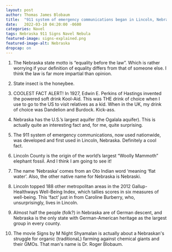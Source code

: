 ```yaml
---
layout: post
author: Thomas James Blobaum 
title:  "911 system of emergency communications began in Lincoln, Nebraska, plus other cool facts"
date:   2022-03-10 04:20:00 -0600
categories: Navel 
tags: Nebraska 911 Signs Navel Nebula 
featured-image: signs-explained.png
featured-image-alt: Nebraska 
dropcap: on 
---
```

1. The Nebraska state motto is “equality before the law”. Which is rather worrying if your definition of equality differs from that of someone else. I think the law is far more impartial than opinion.

2. State insect is the honeybee.

3. COOLEST FACT ALERT! In 1927, Edwin E. Perkins of Hastings invented the powered soft drink Kool-Aid. This was THE drink of choice when I use to go to the US to visit relatives as a kid. When in the UK, my drink of choice was Dandelion and Burdock. Kick-ass.

4. Nebraska has the U.S.’s largest aquifer (the Ogalala aquifer). This is actually quite an interesting fact and, for me, quite surprising.

5. The 911 system of emergency communications, now used nationwide, was developed and first used in Lincoln, Nebraska. Definitely a cool fact.

6. Lincoln County is the origin of the world’s largest “Woolly Mammoth” elephant fossil. And I think I am going to see it!

7. The name ‘Nebraska’ comes from an Oto Indian word ‘meaning ‘flat water’. Also, the other native name for Nebraska is Nebraski. 

8. Lincoln topped 188 other metropolitan areas in the 2012 Gallup-Healthways Well-Being Index, which tallies scores in six measures of well-being. This ‘fact’ just in from Caroline Burberry, who, unsurprisingly, lives in Lincoln. 

9. Almost half the people (folk?) in Nebraska are of German descent, and Nebraska is the only state with German-American heritage as the largest group in every county.

10. The movie Signs by M Night Shyamalan is actually about a Nebraskan's struggle for organic (traditionaL) farming against chemical giants and their GMOs. That man's name is Dr. Roger Blobaum. 

<a href="http://rogerblobaum.com/" data-iframely-url></a>




